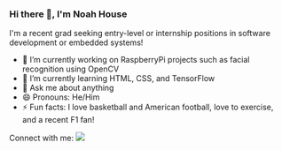 ### Hi there 👋, I'm Noah House

<!--
**nhouse417/nhouse417** is a ✨ _special_ ✨ repository because its `README.md` (this file) appears on your GitHub profile.

Here are some ideas to get you started:
-->

I'm a recent grad seeking entry-level or internship positions in software development or embedded systems! 

- 🔭 I’m currently working on RaspberryPi projects such as facial recognition using OpenCV
- 🌱 I’m currently learning HTML, CSS, and TensorFlow
- 💬 Ask me about anything 
- 😄 Pronouns: He/Him
- ⚡ Fun facts: I love basketball and American football, love to exercise, and a recent F1 fan! 

Connect with me: 
<img src ="{https://img.shields.io/badge/LinkedIn-0077B5?style=for-the-badge&logo=linkedin&logoColor=white}">
